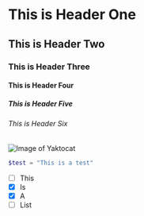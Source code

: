 # This is Header One
## This is Header Two
### This is Header Three
#### This is Header Four
##### This is Header Five
###### This is Header Six
![Image of Yaktocat](https://octodex.github.com/images/yaktocat.png)
``` powershell
$test = "This is a test"
```
- [ ] This
- [x] Is
- [x] A
- [ ] List
